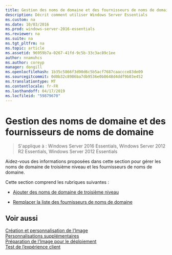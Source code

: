 ```yaml
---
title: Gestion des noms de domaine et des fournisseurs de noms de domaine
description: Décrit comment utiliser Windows Server Essentials
ms.custom: na
ms.date: 10/03/2016
ms.prod: windows-server-2016-essentials
ms.reviewer: na
ms.suite: na
ms.tgt_pltfrm: na
ms.topic: article
ms.assetid: 96959b7a-0267-41fd-9c5b-33c3ac89c1ee
author: nnamuhcs
ms.author: coreyp
manager: dongill
ms.openlocfilehash: 1b35c5866f3d90d6c5b5acf7687caaccce83de09
ms.sourcegitcommit: 0d0b32c8986ba7db9536e0b8648d4ddf9b03e452
ms.translationtype: MT
ms.contentlocale: fr-FR
ms.lasthandoff: 04/17/2019
ms.locfileid: "59879670"
---
```

# <a name="manage-domain-names-and-domain-name-providers"></a>Gestion des noms de domaine et des fournisseurs de noms de domaine

>S'applique à : Windows Server 2016 Essentials, Windows Server 2012 R2 Essentials, Windows Server 2012 Essentials

Aidez-vous des informations proposées dans cette section pour gérer les noms de domaine de troisième niveau et les fournisseurs de noms de domaine.  
  
 Cette section comprend les rubriques suivantes :  
  
-   [Ajouter des noms de domaine de troisième niveau](Add-Third-Level-Domain-Names.md)  
  
-   [Remplacer la liste des fournisseurs de noms de domaine](Replace-the-List-of-Domain-Name-Providers.md)  
  
## <a name="see-also"></a>Voir aussi  
 [Création et personnalisation de l’Image](Creating-and-Customizing-the-Image.md)   
 [Personnalisations supplémentaires](Additional-Customizations.md)   
 [Préparation de l’Image pour le déploiement](Preparing-the-Image-for-Deployment.md)   
 [Test de l’expérience client](Testing-the-Customer-Experience.md)